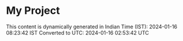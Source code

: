 # My Project

This content is dynamically generated in Indian Time (IST): 2024-01-16 08:23:42 IST
Converted to UTC: 2024-01-16 02:53:42 UTC
